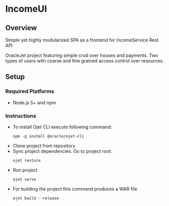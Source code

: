 # IncomeUI

## Overview
Simple yet highly modularized SPA as a frontend for IncomeService Rest API

OracleJet project featuring simple crud over houses and payments. Two types of users with coarse and fine grained access control over resources.

## Setup

### Required Platforms
- Node.js 5+ and npm

### Instructions
- To install Ojet CLI execute following command:
     ```
     npm -g install @oracle/ojet-cli
     ```
- Clone project from repository
- Sync project dependencies. Go to project root:
     ```
     ojet restore
     ```
- Run project
     ```
     ojet serve
     ```
- For building the project this command produces a WAR file
     ```
     ojet build --release
     ```

